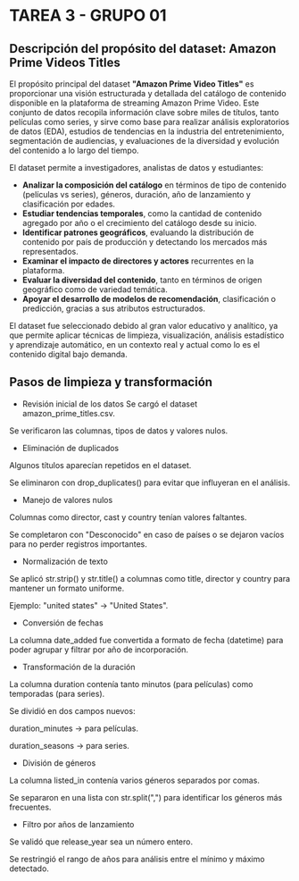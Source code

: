 # TAREA 3 - GRUPO 01 

##  Descripción del propósito del dataset: Amazon Prime Videos Titles

El propósito principal del dataset **"Amazon Prime Video Titles"** es proporcionar una visión estructurada y detallada del catálogo de contenido disponible en la plataforma de streaming Amazon Prime Video. Este conjunto de datos recopila información clave sobre miles de títulos, tanto películas como series, y sirve como base para realizar análisis exploratorios de datos (EDA), estudios de tendencias en la industria del entretenimiento, segmentación de audiencias, y evaluaciones de la diversidad y evolución del contenido a lo largo del tiempo.

El dataset permite a investigadores, analistas de datos y estudiantes:

- **Analizar la composición del catálogo** en términos de tipo de contenido (películas vs series), géneros, duración, año de lanzamiento y clasificación por edades.
- **Estudiar tendencias temporales**, como la cantidad de contenido agregado por año o el crecimiento del catálogo desde su inicio.
- **Identificar patrones geográficos**, evaluando la distribución de contenido por país de producción y detectando los mercados más representados.
- **Examinar el impacto de directores y actores** recurrentes en la plataforma.
- **Evaluar la diversidad del contenido**, tanto en términos de origen geográfico como de variedad temática.
- **Apoyar el desarrollo de modelos de recomendación**, clasificación o predicción, gracias a sus atributos estructurados.

El dataset fue seleccionado debido al gran valor educativo y analítico, ya que permite aplicar técnicas de limpieza, visualización, análisis estadístico y aprendizaje automático, en un contexto real y actual como lo es el contenido digital bajo demanda.

## Pasos de limpieza y transformación 

* Revisión inicial de los datos
Se cargó el dataset amazon_prime_titles.csv.

Se verificaron las columnas, tipos de datos y valores nulos.

* Eliminación de duplicados

Algunos títulos aparecían repetidos en el dataset.

Se eliminaron con drop_duplicates() para evitar que influyeran en el análisis.

* Manejo de valores nulos

Columnas como director, cast y country tenían valores faltantes.

Se completaron con "Desconocido" en caso de países o se dejaron vacíos para no perder registros importantes.

* Normalización de texto

Se aplicó str.strip() y str.title() a columnas como title, director y country para mantener un formato uniforme.

Ejemplo: "united states" → "United States".

* Conversión de fechas

La columna date_added fue convertida a formato de fecha (datetime) para poder agrupar y filtrar por año de incorporación.

* Transformación de la duración

La columna duration contenía tanto minutos (para películas) como temporadas (para series).

Se dividió en dos campos nuevos:

duration_minutes → para películas.

duration_seasons → para series.

* División de géneros

La columna listed_in contenía varios géneros separados por comas.

Se separaron en una lista con str.split(",") para identificar los géneros más frecuentes.

* Filtro por años de lanzamiento

Se validó que release_year sea un número entero.

Se restringió el rango de años para análisis entre el mínimo y máximo detectado.